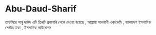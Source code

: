 # Abu-Daud-Sharif
তাফসিরে আবু দাউদ এটি তিনটি প্রকাশনি থেকে দেওয়া হয়েছে , আল্লামা আলবানী একাডেমি , বাংলাদেশ ইসলামিক সেন্টার ঢাকা , ইসলামিক ফাউন্ডেশন
